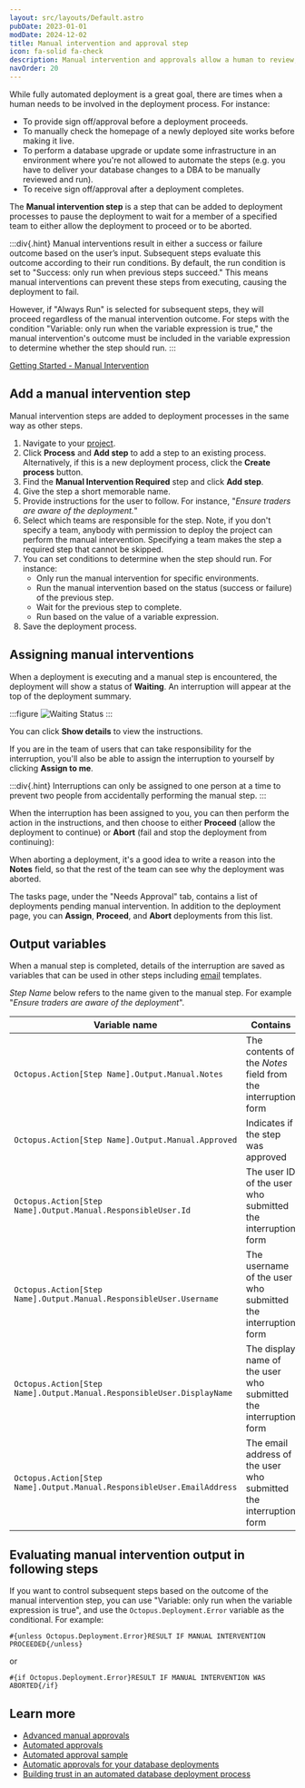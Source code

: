 ```yaml
---
layout: src/layouts/Default.astro
pubDate: 2023-01-01
modDate: 2024-12-02
title: Manual intervention and approval step
icon: fa-solid fa-check
description: Manual intervention and approvals allow a human to review, approve, or sign off on deployments.
navOrder: 20
---
```


While fully automated deployment is a great goal, there are times when a human needs to be involved in the deployment process. For instance:

- To provide sign off/approval before a deployment proceeds.
- To manually check the homepage of a newly deployed site works before making it live.
- To perform a database upgrade or update some infrastructure in an environment where you're not allowed to automate the steps (e.g. you have to deliver your database changes to a DBA to be manually reviewed and run).
- To receive sign off/approval after a deployment completes.

The **Manual intervention step** is a step that can be added to deployment processes to pause the deployment to wait for a member of a specified team to either allow the deployment to proceed or to be aborted.

:::div{.hint}
Manual interventions result in either a success or failure outcome based on the user’s input. Subsequent steps evaluate this outcome according to their run conditions. By default, the run condition is set to "Success: only run when previous steps succeed." This means manual interventions can prevent these steps from executing, causing the deployment to fail.

However, if "Always Run" is selected for subsequent steps, they will proceed regardless of the manual intervention outcome. For steps with the condition "Variable: only run when the variable expression is true," the manual intervention's outcome must be included in the variable expression to determine whether the step should run.
:::

[Getting Started - Manual Intervention](https://www.youtube.com/watch?v=ePQjCClGfZQ)

## Add a manual intervention step

Manual intervention steps are added to deployment processes in the same way as other steps.

1. Navigate to your [project](/docs/projects).
2. Click **Process** and **Add step** to add a step to an existing process. Alternatively, if this is a new deployment process, click the **Create process** button.
3. Find the **Manual Intervention Required** step and click **Add step**.
4. Give the step a short memorable name.
5. Provide instructions for the user to follow. For instance, "*Ensure traders are aware of the deployment.*"
6. Select which teams are responsible for the step. Note, if you don't specify a team, anybody with permission to deploy the project can perform the manual intervention. Specifying a team makes the step a required step that cannot be skipped.
7. You can set conditions to determine when the step should run. For instance:
   - Only run the manual intervention for specific environments.
   - Run the manual intervention based on the status (success or failure) of the previous step.
   - Wait for the previous step to complete.
   - Run based on the value of a variable expression.
8.  Save the deployment process.

## Assigning manual interventions

When a deployment is executing and a manual step is encountered, the deployment will show a status of **Waiting**. An interruption will appear at the top of the deployment summary.

:::figure
![Waiting Status](/docs/projects/built-in-step-templates/images/waiting-status.png)
:::

You can click **Show details** to view the instructions.

If you are in the team of users that can take responsibility for the interruption, you'll also be able to assign the interruption to yourself by clicking **Assign to me**. 

:::div{.hint}
Interruptions can only be assigned to one person at a time to prevent two people from accidentally performing the manual step.
:::

When the interruption has been assigned to you, you can then perform the action in the instructions, and then choose to either **Proceed** (allow the deployment to continue) or **Abort** (fail and stop the deployment from continuing):

When aborting a deployment, it's a good idea to write a reason into the **Notes** field, so that the rest of the team can see why the deployment was aborted.

The tasks page, under the "Needs Approval" tab, contains a list of deployments pending manual intervention. In addition to the deployment page, you can **Assign**, **Proceed**, and **Abort** deployments from this list.

## Output variables

When a manual step is completed, details of the interruption are saved as variables that can be used in other steps including [email](/docs/projects/built-in-step-templates/email-notifications) templates.

*Step Name* below refers to the name given to the manual step. For example "*Ensure traders are aware of the deployment*".

| Variable name | Contains | Example value |
| --- | --- | --- |
| `Octopus.Action[Step Name].Output.Manual.Notes` | The contents of the *Notes* field from the interruption form | *Checked with Rick, got the all-clear; Michelle is out at a meeting.* |
| `Octopus.Action[Step Name].Output.Manual.Approved` | Indicates if the step was approved | *True*
| `Octopus.Action[Step Name].Output.Manual.ResponsibleUser.Id` | The user ID of the user who submitted the interruption form | *users-237* |
| `Octopus.Action[Step Name].Output.Manual.ResponsibleUser.Username` | The username of the user who submitted the interruption form | *j_jones* |
| `Octopus.Action[Step Name].Output.Manual.ResponsibleUser.DisplayName` | The display name of the user who submitted the interruption form | *Jamie Jones* |
| `Octopus.Action[Step Name].Output.Manual.ResponsibleUser.EmailAddress` | The email address of the user who submitted the interruption form | *jamie.jones@example.com* |

## Evaluating manual intervention output in following steps
If you want to control subsequent steps based on the outcome of the manual intervention step, you can use "Variable: only run when the variable expression is true", and use the `Octopus.Deployment.Error` variable as the conditional. For example:

```
#{unless Octopus.Deployment.Error}RESULT IF MANUAL INTERVENTION PROCEEDED{/unless}
```
or
```
#{if Octopus.Deployment.Error}RESULT IF MANUAL INTERVENTION WAS ABORTED{/if}
```

## Learn more

- [Advanced manual approvals](/docs/deployments/databases/common-patterns/manual-approvals)
- [Automated approvals](/docs/deployments/databases/common-patterns/automatic-approvals)
- [Automated approval sample](https://samples.octopus.app/app#/Spaces-202/projects/octofx/deployments/process)
- [Automatic approvals for your database deployments](https://octopus.com/blog/autoapprove-database-deployments)
- [Building trust in an automated database deployment process](https://octopus.com/blog/building-trust-in-automated-db-deployments)
